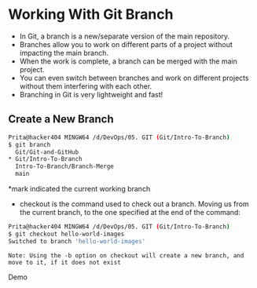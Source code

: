 # Working With Git Branch
- In Git, a branch is a new/separate version of the main repository.
- Branches allow you to work on different parts of a project without impacting the main branch.
- When the work is complete, a branch can be merged with the main project.
- You can even switch between branches and work on different projects without them interfering with each other.
- Branching in Git is very lightweight and fast!

## Create a New Branch
```bash
Prita@hacker404 MINGW64 /d/DevOps/05. GIT (Git/Intro-To-Branch)
$ git branch
  Git/Git-and-GitHub
* Git/Intro-To-Branch
  Intro-To-Branch/Branch-Merge
  main
```
*mark indicated the current working branch

- checkout is the command used to check out a branch. Moving us from the current branch, to the one specified at the end of the command:
```bash
Prita@hacker404 MINGW64 /d/DevOps/05. GIT (Git/Intro-To-Branch)
$ git checkout hello-world-images
Switched to branch 'hello-world-images'
```
```
Note: Using the -b option on checkout will create a new branch, and move to it, if it does not exist
```
Demo


